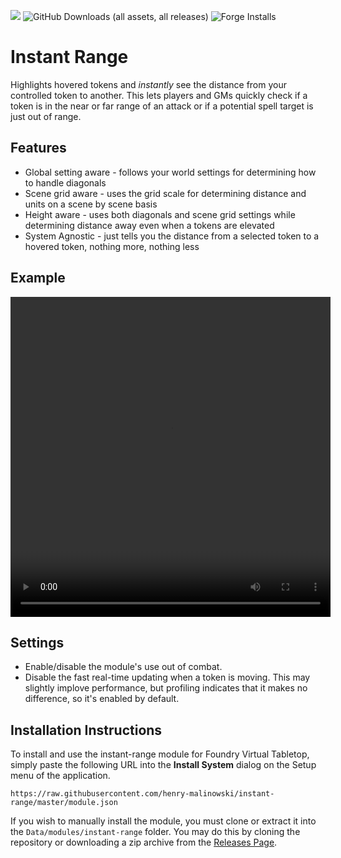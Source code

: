 ![](https://img.shields.io/badge/Foundry-v13-informational)
![GitHub Downloads (all assets, all releases)](https://img.shields.io/github/downloads/henry-malinowski/instant-range/total)
![Forge Installs](https://img.shields.io/badge/dynamic/json?label=Forge%20Installs&query=package.installs&suffix=%25&url=https%3A%2F%2Fforge-vtt.com%2Fapi%2Fbazaar%2Fpackage%2Finstant-range&colorB=4aa94a)

# Instant Range

Highlights hovered tokens and *instantly* see the distance from your controlled token to another.
This lets players and GMs quickly check if a token is in the near or far range of an attack or if a potential spell target is just out of range.

## Features

* Global setting aware - follows your world settings for determining how to handle diagonals
* Scene grid aware - uses the grid scale for determining distance and units on a scene by scene basis
* Height aware - uses both diagonals and scene grid settings while determining distance away even when a tokens are elevated
* System Agnostic - just tells you the distance from a selected token to a hovered token, nothing more, nothing less

## Example

<video src="https://raw.githubusercontent.com/henry-malinowski/instant-range/refs/heads/main/github-assets/example-usage.mp4" width="512" height="512" controls></video>

## Settings

* Enable/disable the module's use out of combat.
* Disable the fast real-time updating when a token is moving. This may slightly implove performance, but profiling indicates that it makes no difference, so it's enabled by default.

## Installation Instructions

To install and use the instant-range module for Foundry Virtual Tabletop, simply paste the following URL into the **Install System** dialog on the Setup menu of the application.

`https://raw.githubusercontent.com/henry-malinowski/instant-range/master/module.json`

If you wish to manually install the module, you must clone or extract it into the `Data/modules/instant-range` folder. You may do this by cloning the repository or downloading a zip archive from the [Releases Page](https://github.com/henry-malinowski/instant-range/releases).